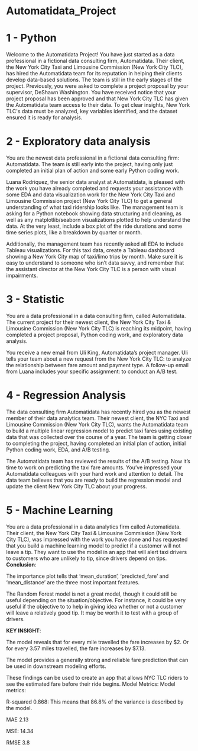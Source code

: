 # Automatidata_Project

# 1 - Python
Welcome to the Automatidata Project!
You have just started as a data professional in a fictional data consulting firm, Automatidata. Their client, the New York City Taxi and Limousine Commission
(New York City TLC), has hired the Automatidata team for its reputation in helping their clients develop data-based solutions.
The team is still in the early stages of the project. Previously, you were asked to complete a project proposal by your supervisor, DeShawn Washington.
You have received notice that your project proposal has been approved and that New York City TLC has given the Automatidata team access to their data.
To get clear insights, New York TLC's data must be analyzed, key variables identified, and the dataset ensured it is ready for analysis.

# 2 - Exploratory data analysis
You are the newest data professional in a fictional data consulting firm: Automatidata. The team is still early into the project, having only just completed
an initial plan of action and some early Python coding work.

Luana Rodriquez, the senior data analyst at Automatidata, is pleased with the work you have already completed and requests your assistance with some EDA and
data visualization work for the New York City Taxi and Limousine Commission project (New York City TLC) to get a general understanding of what taxi ridership
looks like. The management team is asking for a Python notebook showing data structuring and cleaning, as well as any matplotlib/seaborn visualizations plotted
to help understand the data. At the very least, include a box plot of the ride durations and some time series plots, like a breakdown by quarter or month.

Additionally, the management team has recently asked all EDA to include Tableau visualizations. For this taxi data, create a Tableau dashboard showing a New
York City map of taxi/limo trips by month. Make sure it is easy to understand to someone who isn’t data savvy, and remember that the assistant director at the
New York City TLC is a person with visual impairments.

# 3 - Statistic

You are a data professional in a data consulting firm, called Automatidata. The current project for their newest client, the New York City Taxi & Limousine
Commission (New York City TLC) is reaching its midpoint, having completed a project proposal, Python coding work, and exploratory data analysis.

You receive a new email from Uli King, Automatidata’s project manager. Uli tells your team about a new request from the New York City TLC: to analyze the
relationship between fare amount and payment type. A follow-up email from Luana includes your specific assignment: to conduct an A/B test.

# 4 - Regression Analysis
The data consulting firm Automatidata has recently hired you as the newest member of their data analytics team. Their newest client, the NYC Taxi and Limousine
Commission (New York City TLC), wants the Automatidata team to build a multiple linear regression model to predict taxi fares using existing data that was
collected over the course of a year. The team is getting closer to completing the project, having completed an initial plan of action, initial Python coding
work, EDA, and A/B testing.

The Automatidata team has reviewed the results of the A/B testing. Now it’s time to work on predicting the taxi fare amounts. You’ve impressed your Automatidata
colleagues with your hard work and attention to detail. The data team believes that you are ready to build the regression model and update the client New York
City TLC about your progress.

# 5 - Machine Learning
You are a data professional in a data analytics firm called Automatidata. Their client, the New York City Taxi & Limousine Commission (New York City TLC),
was impressed with the work you have done and has requested that you build a machine learning model to predict if a customer will not leave a tip.
They want to use the model in an app that will alert taxi drivers to customers who are unlikely to tip, since drivers depend on tips.
**Conclusion**:

The importance plot tells that ‘mean_duration’, ‘predicted_fare’ and ‘mean_distance’ are the three most important features.

The Random Forest model is not a great model, though it could still be useful depending on the situation/objective. For instance, it could be very useful if
the objective to to help in giving idea whether or not a customer will leave a relatively good tip. It may be worth it to test with a group of drivers.

**KEY INSIGHT**:

The model reveals that for every mile travelled the fare increases by $2. Or for every 3.57 miles travelled, the fare increases by $7.13.

The model provides a generally strong and reliable fare prediction that can be used in downstream modeling efforts.

These findings can be used to create an app that allows NYC TLC riders to see the estimated fare before their ride begins.
Model Metrics: Model metrics:

R-squared 0.868: This means that 86.8% of the variance is described by the model.

MAE 2.13

MSE: 14.34

RMSE 3.8

